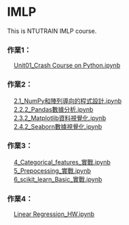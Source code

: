 # IMLP

This is NTUTRAIN IMLP course.

### 作業1： ###
&nbsp;&nbsp;&nbsp;&nbsp;[Unit01_Crash Course on Python.ipynb](https://github.com/robert820/IMLP/blob/main/hw1/Unit01_Crash%20Course%20on%20Python.ipynb)


### 作業2： ###
&nbsp;&nbsp;&nbsp;&nbsp;[2.1_NumPy和陣列導向的程式設計.ipynb](https://github.com/robert820/IMLP/blob/main/Unit02/2.1_NumPy%E5%92%8C%E9%99%A3%E5%88%97%E5%B0%8E%E5%90%91%E7%9A%84%E7%A8%8B%E5%BC%8F%E8%A8%AD%E8%A8%88.ipynb)<br>
&nbsp;&nbsp;&nbsp;&nbsp;[2.2.2_Pandas數據分析.ipynb](https://github.com/robert820/IMLP/blob/main/Unit02/2.2.2_Pandas%E6%95%B8%E6%93%9A%E5%88%86%E6%9E%90.ipynb)<br>
&nbsp;&nbsp;&nbsp;&nbsp;[2.3.2_Matplotlib資料視覺化.ipynb](https://github.com/robert820/IMLP/blob/main/Unit02/2.3.2_Matplotlib%E8%B3%87%E6%96%99%E8%A6%96%E8%A6%BA%E5%8C%96.ipynb)<br>
&nbsp;&nbsp;&nbsp;&nbsp;[2.4.2_Seaborn數據視覺化.ipynb](https://github.com/robert820/IMLP/blob/main/Unit02/2.4.2_Seaborn%E6%95%B8%E6%93%9A%E8%A6%96%E8%A6%BA%E5%8C%96.ipynb)


### 作業3： ###
&nbsp;&nbsp;&nbsp;&nbsp;[4_Categorical_features_實戰.ipynb](https://github.com/robert820/IMLP/blob/main/Unit03/4_Categorical_features_%E5%AF%A6%E6%88%B0.ipynb)<br>
&nbsp;&nbsp;&nbsp;&nbsp;[5_Prepocessing_實戰.ipynb](https://github.com/robert820/IMLP/blob/main/Unit03/5_Prepocessing_%E5%AF%A6%E6%88%B0.ipynb)<br>
&nbsp;&nbsp;&nbsp;&nbsp;[6_scikit_learn_Basic_實戰.ipynb](https://github.com/robert820/IMLP/blob/main/Unit03/6_scikit_learn_Basic_%E5%AF%A6%E6%88%B0.ipynb)

### 作業4： ###
&nbsp;&nbsp;&nbsp;&nbsp;[Linear Regression_HW.ipynb](https://github.com/robert820/IMLP/blob/main/Unit04/Linear%20Regression_HW.ipynb)<br>
